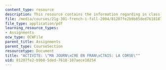 ```yaml
---
content_type: resource
description: This resource contains the information regarding in class activities.
file: /media/courses/21g-301-french-i-fall-2004/81207fe2b9b85ded7618187aece10254_MIT21G_301F04_ch3_ex4.pdf
file_type: application/pdf
learning_resource_types:
- Assignments
ocw_type: OCWFile
parent_title: Assignments
parent_type: CourseSection
resourcetype: Document
title: "ACTIVITE: \"MA JOURN\xC9E EN FRAN\xC7AIS: LA CORSE\""
uid: 81207fe2-b9b8-5ded-7618-187aece10254
---
```

